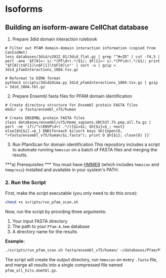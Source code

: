 # Isoforms

## Building an isoform-aware CellChat database

1. Prepare 3did domain interaction rulebook

```
# Filter out PFAM domain-domain interaction information (copied from CanIsoNet)
less databases/3did/v2022_01/3did_flat.gz | grep "^#=ID" | cut -f4,5 | perl -ane '$F[0]=~ s/.*(PF\d+).*/$1/; $F[1]=~ s/.*(PF\d+).*/$1/; print "$F[0]\t$F[1]\n$F[1]\t$F[0]\n"' | sort -u | gzip > 3did_pfamInteractions_1804.tsv.gz

# Reformat to DIMA format
python3 scripts/3did2dima.py 3did_pfamInteractions_1804.tsv.gz | gzip > 3did_1804.tbl.gz
```

2. Prepare Ensembl fasta files for PFAM domain identification

```
# Create directory structure for Ensembl protein FASTA files
mkdir -p fasta/ensembl_v75/human

# Create ENSEMBL protein FASTA files
zless databases/ensembl/v75/Homo_sapiens.GRCh37.75.pep.all.fa.gz | perl -ne 'if(/^>(ENSP\d+) .*/){$i=$1; $h{$i}=$_; next} else{$h{$i}.=$_} END{foreach $i(sort keys %h){open(O, ">fasta/ensembl_v75/human/$i.fasta"); print O $h{$i}; close(O) }}'
```

3. Run PfamScan for domain identification
This repository includes a script to automate running `hmmscan` on a batch of FASTA files and merging the results.

***a) Prerequisites ***
You must have [HMMER](http://hmmer.org/) (which includes `hmmscan` and `hmmpress`) installed and available in your system's PATH.

### 2. Run the Script
First, make the script executable (you only need to do this once):
```bash
chmod +x scripts/run_pfam_scan.sh
```

Now, run the script by providing three arguments:
1.  Your input FASTA directory
2.  The path to your `Pfam-A.hmm` database
3.  A directory name for the results

**Example:**
```bash
./scripts/run_pfam_scan.sh fasta/ensembl_v75/human/ ~/databases/Pfam/Pfam-A.hmm ./pfam_scan_results
```

The script will create the output directory, run `hmmscan` on every `.fasta` file, and merge all results into a single compressed file named `pfam_all_hits.domtbl.gz`.

